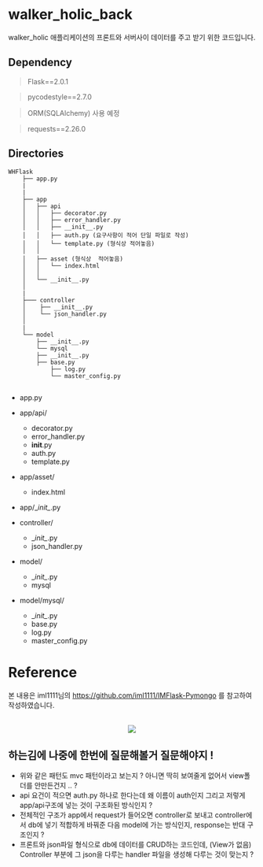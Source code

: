 

# walker_holic_back
walker_holic 애플리케이션의 프론트와 서버사이 데이터를 주고 받기 위한 코드입니다.


## Dependency


> Flask==2.0.1



> pycodestyle==2.7.0



> ORM(SQLAlchemy) 사용 예정



> requests==2.26.0

## Directories
```
WHFlask
	├── app.py
	|
	|
	├── app
	│   ├── api
	│   │   ├── decorator.py
	│   │   ├── error_handler.py
	│   │   ├── __init__.py
	│   │	├── auth.py (요구사항이 적어 단일 파일로 작성)
	│   │	└── template.py (형식상 적어놓음)
	│   │   
	│   ├── asset (형식상  적어놓음) 
	│   │   └── index.html   
	│   │   
	│   └── __init__.py
	│   
	|
	├─── controller   
	│    ├── __init__.py
	│    └── json_handler.py	   
	│
	|
	└── model
	    ├── __init__.py
	    └── mysql
		├── __init__.py 
	 	├── base.py
	    	├── log.py
	    	└── master_config.py
	
```

- app.py

- app/api/
	- decorator.py
	- error_handler.py
	- __init__.py
	- auth.py
	- template.py

- app/asset/
	- index.html

- app/\__init\__.py

- controller/
	- \__init\__.py
	- json_handler.py

- model/
	- \__init\__.py
	- mysql

- model/mysql/
	- \__init\__.py
	- base.py
	- log.py
	- master_config.py
# Reference



본 내용은 iml1111님의 https://github.com/iml1111/IMFlask-Pymongo 를 참고하여 작성하였습니다.
<br></br>
<p align = "center"><a href="https://github.com/iml1111/IMFlask-Pymongo"><img src="http://img.shields.io/badge/iml1111-655ced?style=for-the-badge&color=informational" style="height : auto; margin-left : 10px; margin-right : 10px;"/></a> </p>

## 하는김에 나중에 한번에 질문해볼거 질문해야지 !
- 위와 같은 패턴도 mvc 패턴이라고 보는지 ? 아니면 딱히 보여줄게 없어서 view폴더를 안만든건지 .. ?
- api 요건이 적으면 auth.py 하나로 한다는데 왜 이름이 auth인지 그리고 저렇게 app/api구조에 넣는 것이 구조화된 방식인지 ?
- 전체적인 구조가 app에서 request가 들어오면 controller로 보내고 controller에서 db에 넣기 적합하게 바꿔준 다음 model에 가는 방식인지, response는 반대 구조인지 ?
- 프론트와 json파일 형식으로 db에 데이터를 CRUD하는 코드인데, (View가 없음) Controller 부분에 그 json을 다루는 handler 파일을 생성해 다루는 것이 맞는지 ?
